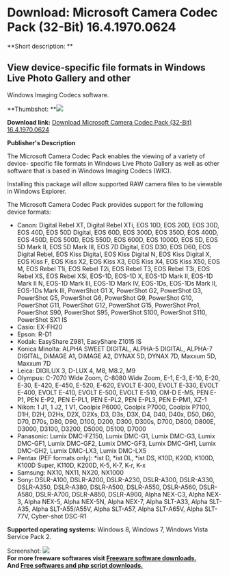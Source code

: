 # Download: Microsoft Camera Codec Pack (32-Bit) 16.4.1970.0624

**Short description: **

## View device-specific file formats in Windows Live Photo Gallery and other
Windows Imaging Codecs software.

  
**Thumbshot: **![](http://www.freewarefiles.com/screenshot/nopic.gif)   
  
**Download link:** [Download Microsoft Camera Codec Pack (32-Bit) 16.4.1970.0624](http://freesoftwares.boysofts.com/Microsoft-Camera-Codec-Pack_program_82120.html)  
  

**Publisher's Description**  
  

The Microsoft Camera Codec Pack enables the viewing of a variety of device-
specific file formats in Windows Live Photo Gallery as well as other software
that is based in Windows Imaging Codecs (WIC).

Installing this package will allow supported RAW camera files to be viewable
in Windows Explorer.

The Microsoft Camera Codec Pack provides support for the following device
formats:

  * Canon: Digital Rebel XT, Digital Rebel XTi, EOS 10D, EOS 20D, EOS 30D, EOS 40D, EOS 50D Digital, EOS 60D, EOS 300D, EOS 350D, EOS 400D, EOS 450D, EOS 500D, EOS 550D, EOS 600D, EOS 1000D, EOS 5D, EOS 5D Mark II, EOS 5D Mark III, EOS 7D Digital, EOS D30, EOS D60, EOS Digital Rebel, EOS Kiss Digital, EOS Kiss Digital N, EOS Kiss Digital X, EOS Kiss F, EOS Kiss X2, EOS Kiss X3, EOS Kiss X4, EOS Kiss X50, EOS M, EOS Rebel T1i, EOS Rebel T2i, EOS Rebel T3, EOS Rebel T3i, EOS Rebel XS, EOS Rebel XSi, EOS-1D, EOS-1D X, EOS-1D Mark II, EOS-1D Mark II N, EOS-1D Mark III, EOS-1D Mark IV, EOS-1Ds, EOS-1Ds Mark II, EOS-1Ds Mark III, PowerShot G1 X, PowerShot G2, PowerShot G3, PowerShot G5, PowerShot G6, PowerShot G9, PowerShot G10, PowerShot G11, PowerShot G12, PowerShot G15, PowerShot Pro1, PowerShot S90, PowerShot S95, PowerShot S100, PowerShot S110, PowerShot SX1 IS 
  * Casio: EX-FH20 
  * Epson: R-D1 
  * Kodak: EasyShare Z981, EasyShare Z1015 IS 
  * Konica Minolta: ALPHA SWEET DIGITAL, ALPHA-5 DIGITAL, ALPHA-7 DIGITAL, DiMAGE A1, DiMAGE A2, DYNAX 5D, DYNAX 7D, Maxxum 5D, Maxxum 7D 
  * Leica: DIGILUX 3, D-LUX 4, M8, M8.2, M9 
  * Olympus: C-7070 Wide Zoom, C-8080 Wide Zoom, E-1, E-3, E-10, E-20, E-30, E-420, E-450, E-520, E-620, EVOLT E-300, EVOLT E-330, EVOLT E-400, EVOLT E-410, EVOLT E-500, EVOLT E-510, OM-D E-M5, PEN E-P1, PEN E-P2, PEN E-PL1, PEN E-PL2, PEN E-PL3, PEN E-PM1, XZ-1 
  * Nikon: 1 J1, 1 J2, 1 V1, Coolpix P6000, Coolpix P7000, Coolpix P7100, D1H, D2H, D2Hs, D2X, D2Xs, D3, D3s, D3X, D4, D40, D40x, D50, D60, D70, D70s, D80, D90, D100, D200, D300, D300s, D700, D800, D800E, D3000, D3100, D3200, D5000, D5100, D7000 
  * Panasonic: Lumix DMC-FZ150, Lumix DMC-G1, Lumix DMC-G3, Lumix DMC-GF1, Lumix DMC-GF2, Lumix DMC-GF3, Lumix DMC-GH1, Lumix DMC-GH2, Lumix DMC-LX3, Lumix DMC-LX5 
  * Pentax (PEF formats only): *ist D, *ist DL, *ist DS, K10D, K20D, K100D, K100D Super, K110D, K200D, K-5, K-7, K-r, K-x 
  * Samsung: NX10, NX11, NX20, NX1000 
  * Sony: DSLR-A100, DSLR-A200, DSLR-A230, DSLR-A300, DSLR-A330, DSLR-A350, DSLR-A380, DSLR-A500, DSLR-A550, DSLR-A560, DSLR-A580, DSLR-A700, DSLR-A850, DSLR-A900, Alpha NEX-C3, Alpha NEX-3, Alpha NEX-5, Alpha NEX-5N, Alpha NEX-7, Alpha SLT-A33, Alpha SLT-A35, Alpha SLT-A55/A55V, Alpha SLT-A57, Alpha SLT-A65V, Alpha SLT-77V, Cyber-shot DSC-R1 

**Supported operating systems:** Windows 8, Windows 7, Windows Vista Service Pack 2.

  
  
Screenshot: ![](http://www.freewarefiles.com/screenshot/nopic.gif)  
**For more freeware softwares visit [Freeware software downloads.](http://freesoftwares.boysofts.com/)**   
**And [Free softwares and php script downloads.](http://www.boysofts.com/)**

